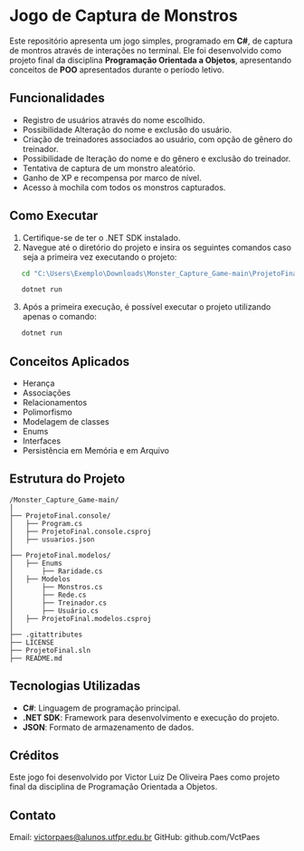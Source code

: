 #  Jogo de Captura de Monstros

Este repositório apresenta um jogo simples, programado em **C#**, de captura de montros através de interações no terminal. Ele foi desenvolvido como projeto final da disciplina **Programação Orientada a Objetos**, apresentando conceitos de **POO** apresentados durante o período letivo.

##  Funcionalidades

-  Registro de usuários através do nome escolhido.
-  Possibilidade Alteração do nome e exclusão do usuário.
-  Criação de treinadores associados ao usuário, com opção de gênero do treinador.
-  Possibilidade de lteração do nome e do gênero e exclusão do treinador.
-  Tentativa de captura de um monstro aleatório.
-  Ganho de XP e recompensa por marco de nível.
-  Acesso à mochila com todos os monstros capturados.

##  Como Executar

1. Certifique-se de ter o .NET SDK instalado.
2. Navegue até o diretório do projeto e insira os seguintes comandos caso seja a primeira vez executando o projeto:
```bash
   cd "C:\Users\Exemplo\Downloads\Monster_Capture_Game-main\ProjetoFinal.console"

   dotnet run
```
3. Após a primeira execução, é possível executar o projeto utilizando apenas o comando:
```bash
   dotnet run
```

##  Conceitos Aplicados

-  Herança
-  Associações
-  Relacionamentos
-  Polimorfismo
-  Modelagem de classes
-  Enums
-  Interfaces
-  Persistência em Memória e em Arquivo

##  Estrutura do Projeto

```
/Monster_Capture_Game-main/
│
├── ProjetoFinal.console/
│   ├── Program.cs
│   ├── ProjetoFinal.console.csproj
│   ├── usuarios.json
│
├── ProjetoFinal.modelos/
│   ├── Enums
│       ├── Raridade.cs
│   ├── Modelos
│       ├── Monstros.cs
│       ├── Rede.cs
│       ├── Treinador.cs
│       ├── Usuário.cs
│   ├── ProjetoFinal.modelos.csproj
│
├── .gitattributes
├── LICENSE
├── ProjetoFinal.sln
├── README.md
```

##  Tecnologias Utilizadas

-  **C#**: Linguagem de programação principal.
-  **.NET SDK**: Framework para desenvolvimento e execução do projeto.
-  **JSON**: Formato de armazenamento de dados.

##  Créditos

Este jogo foi desenvolvido por Victor Luiz De Oliveira Paes como projeto final da disciplina de Programação Orientada a Objetos.

##  Contato
Email: victorpaes@alunos.utfpr.edu.br
GitHub: github.com/VctPaes 
